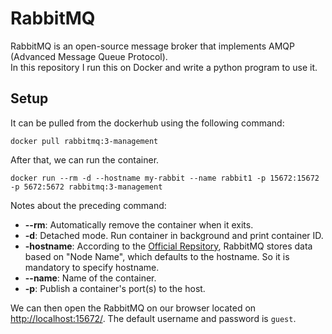 # RabbitMQ
RabbitMQ is an open-source message broker that implements AMQP (Advanced Message Queue Protocol).  
In this repository I run this on Docker and write a python program to use it.

## Setup
It can be pulled from the dockerhub using the following command:
```text
docker pull rabbitmq:3-management
```
After that, we can run the container.
```text
docker run --rm -d --hostname my-rabbit --name rabbit1 -p 15672:15672 -p 5672:5672 rabbitmq:3-management
```
Notes about the preceding command:
- **--rm**: Automatically remove the container when it exits.
- **-d**: Detached mode. Run container in background and print container ID.
- **-hostname**: According to the [Official Repsitory](https://hub.docker.com/_/rabbitmq), RabbitMQ stores data based 
  on "Node Name", which defaults to the hostname. So it is mandatory to specify hostname.
- **--name**: Name of the container.
- **-p**: Publish a container's port(s) to the host.

We can then open the RabbitMQ on our browser located on [http://localhost:15672/](http://localhost:15672/). The default
username and password is `guest`.
